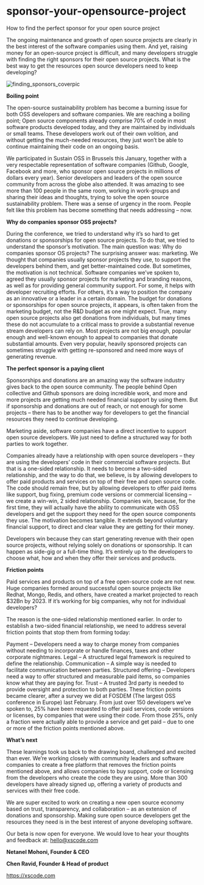 # sponsor-your-opensource-project
How to find the perfect sponsor for your open source project

The ongoing maintenance and growth of open source projects are clearly in the best interest of the software companies using them. And yet, raising money for an open-source project is difficult, and many developers struggle with finding the right sponsors for their open source projects. What is the best way to get the resources open source developers need to keep developing?

<img src="https://blog.xscode.com/wp-content/uploads/elementor/thumbs/finding_sponsors_coverpic-oohf6t73yi9okg2j4sb9g3zn1ql3o5y6da2csazzig.jpg" title="finding_sponsors_coverpic" alt="finding_sponsors_coverpic" data-lazy-src="https://blog.xscode.com/wp-content/uploads/elementor/thumbs/finding_sponsors_coverpic-oohf6t73yi9okg2j4sb9g3zn1ql3o5y6da2csazzig.jpg" class="lazyloaded" data-was-processed="true">


<strong>Boiling point </strong>

The open-source sustainability problem has become a burning issue for both OSS developers and software companies. We are reaching a boiling point; Open source components already comprise 70% of code in most software products developed today, and they are maintained by individuals or small teams. These developers work out of their own volition, and without getting the much-needed resources, they just won’t be able to continue maintaining their code on an ongoing basis.

We participated in Sustain OSS in Brussels this January, together with a very respectable representation of software companies (Github, Google, Facebook and more, who sponsor open source projects in millions of dollars every year). Senior developers and leaders of the open source community from across the globe also attended. It was amazing to see more than 100 people in the same room, working in work-groups and sharing their ideas and thoughts, trying to solve the open source sustainability problem. There was a sense of urgency in the room. People felt like this problem has become something that needs addressing – now.

<strong>Why do companies sponsor OSS projects?</strong>

During the conference, we tried to understand why it’s so hard to get donations or sponsorships for open source projects. To do that, we tried to understand the sponsor’s motivation. The main question was: Why do companies sponsor OS projects? The surprising answer was: marketing. We thought that companies usually sponsor projects they use, to support the developers behind them, and get better-maintained code. But sometimes, the motivation is not technical. Software companies we’ve spoken to, agreed they usually sponsor projects for marketing and branding reasons, as well as for providing general community support. For some, it helps with developer recruiting efforts. For others, it’s a way to position the company as an innovative or a leader in a certain domain. The budget for donations or sponsorships for open source projects, it appears, is often taken from the marketing budget, not the R&D budget as one might expect. True, many open source projects also get donations from individuals, but many times these do not accumulate to a critical mass to provide a substantial revenue stream developers can rely on. Most projects are not big enough, popular enough and well-known enough to appeal to companies that donate substantial amounts. Even very popular, heavily sponsored projects can sometimes struggle with getting re-sponsored and need more ways of generating revenue.

<strong>The perfect sponsor is a paying client</strong>

Sponsorships and donations are an amazing way the software industry gives back to the open source community. The people behind Open collective and Github sponsors are doing incredible work, and more and more projects are getting much needed financial support by using them. But if sponsorship and donations are out of reach, or not enough for some projects – there has to be another way for developers to get the financial resources they need to continue developing.

Marketing aside, software companies have a direct incentive to support open source developers. We just need to define a structured way for both parties to work together.

Companies already have a relationship with open source developers – they are using the developers’ code in their commercial software projects. But that is a one-sided relationship. It needs to become a two-sided relationship, and the way to do that, we believe, is by allowing developers to offer paid products and services on top of their free and open source code. The code should remain free, but by allowing developers to offer paid items like support, bug fixing, premium code versions or commercial licensing – we create a win-win, 2 sided relationship.
Companies win, because, for the first time, they will actually have the ability to communicate with OSS developers and get the support they need for the open source components they use. The motivation becomes tangible. It extends beyond voluntary financial support, to direct and clear value they are getting for their money.


Developers win because they can start generating revenue with their open source projects, without relying solely on donations or sponsorship. It can happen as side-gig or a full-time thing. It’s entirely up to the developers to choose what, how and when they offer their services and products.

<strong>Friction points </strong>

Paid services and products on top of a free open-source code are not new. Huge companies formed around successful open source projects like Redhat, Mongo, Redis, and others, have created a market projected to reach $32Bn by 2023. If it’s working for big companies, why not for individual developers?

The reason is the one-sided relationship mentioned earlier. In order to establish a two-sided financial relationship, we need to address several friction points that stop them from forming today:

Payment – Developers need a way to charge money from companies without needing to incorporate or handle finances, taxes and other corporate nightmares.
Legal –  A structured legal framework is required to define the relationship.
Communication – A simple way is needed to facilitate communication between parties.
Structured offering – Developers need a way to offer structured and measurable paid items, so companies know what they are paying for.
Trust – A trusted 3rd party is needed to provide oversight and protection to both parties.
These friction points became clearer, after a survey we did at FOSDEM  (The largest OSS conference in Europe) last February. From just over 150 developers we’ve spoken to, 25% have been requested to offer paid services, code versions or licenses, by companies that were using their code. From those 25%, only a fraction were actually able to provide a service and get paid  – due to one or more of the friction points mentioned above.

<strong>What’s next</strong>

These learnings took us back to the drawing board, challenged and excited than ever. We’re working closely with community leaders and software companies to create a free platform that removes the friction points mentioned above, and allows companies to buy support, code or licensing from the developers who create the code they are using. More than 300 developers have already signed up, offering a variety of products and services with their free code.

We are super excited to work on creating a new open source economy based on trust, transparency, and collaboration – as an extension of donations and sponsorship. Making sure open source developers get the resources they need is in the best interest of anyone developing software.

Our beta is now open for everyone. We would love to hear your thoughts and feedback at: hello@xscode.com

<strong>Netanel Mohoni, Founder & CEO

Chen Ravid, Founder & Head of product </strong>


https://xscode.com

